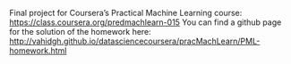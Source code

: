 Final project for Coursera’s Practical Machine Learning course: <https://class.coursera.org/predmachlearn-015>
You can find a github page for the solution of the homework here: <http://vahidgh.github.io/datasciencecoursera/pracMachLearn/PML-homework.html>
